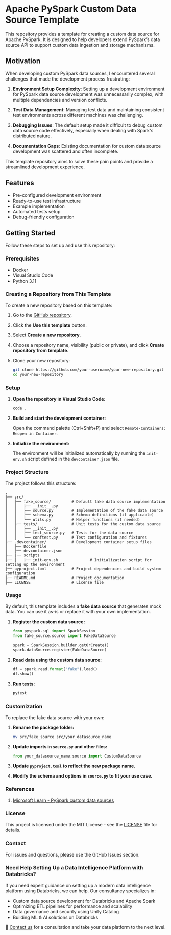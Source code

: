# Apache PySpark Custom Data Source Template

This repository provides a template for creating a custom data source for Apache PySpark. It is designed to help developers extend PySpark’s data source API to support custom data ingestion and storage mechanisms.


## Motivation

When developing custom PySpark data sources, I encountered several challenges that made the development process frustrating:

1. **Environment Setup Complexity**: Setting up a development environment for PySpark data source development was unnecessarily complex, with multiple dependencies and version conflicts.

2. **Test Data Management**: Managing test data and maintaining consistent test environments across different machines was challenging.

3. **Debugging Issues**: The default setup made it difficult to debug custom data source code effectively, especially when dealing with Spark's distributed nature.

4. **Documentation Gaps**: Existing documentation for custom data source development was scattered and often incomplete.

This template repository aims to solve these pain points and provide a streamlined development experience.


## Features

- Pre-configured development environment
- Ready-to-use test infrastructure
- Example implementation
- Automated tests setup
- Debug-friendly configuration

## Getting Started

Follow these steps to set up and use this repository:

### Prerequisites

- Docker
- Visual Studio Code
- Python 3.11

### Creating a Repository from This Template

To create a new repository based on this template:

1. Go to the [GitHub repository](https://github.com/geekwhocodes/pyspark-custom-datasource-template).
2. Click the **Use this template** button.
3. Select **Create a new repository**.
4. Choose a repository name, visibility (public or private), and click **Create repository from template**.
5. Clone your new repository:

    ```sh
    git clone https://github.com/your-username/your-new-repository.git
    cd your-new-repository
    ```

### Setup

1. **Open the repository in Visual Studio Code:**

    ```sh
    code .
    ```

2. **Build and start the development container:**

    Open the command palette (Ctrl+Shift+P) and select `Remote-Containers: Reopen in Container`.

3. **Initialize the environment:**

    The environment will be initialized automatically by running the `init-env.sh` script defined in the `devcontainer.json` file.

### Project Structure

The project follows this structure:

```
.
├── src/
│   ├── fake_source/         # Default fake data source implementation
│   │   ├── __init__.py
│   │   ├── source.py        # Implementation of the fake data source
│   │   ├── schema.py        # Schema definitions (if applicable)
│   │   └── utils.py         # Helper functions (if needed)
│   ├── tests/               # Unit tests for the custom data source
│   │   ├── __init__.py
│   │   ├── test_source.py   # Tests for the data source
│   │   └── conftest.py      # Test configuration and fixtures
├── .devcontainer/           # Development container setup files
│   ├── Dockerfile
│   ├── devcontainer.json
├── |── scripts
├── |   ├── init-env.sh              # Initialization script for setting up the environment
├── pyproject.toml           # Project dependencies and build system configuration
├── README.md                # Project documentation
├── LICENSE                  # License file
```

### Usage

By default, this template includes a **fake data source** that generates mock data. You can use it as-is or replace it with your own implementation.

1. **Register the custom data source:**

    ```python
    from pyspark.sql import SparkSession
    from fake_source.source import FakeDataSource

    spark = SparkSession.builder.getOrCreate()
    spark.dataSource.register(FakeDataSource)
    ```

2. **Read data using the custom data source:**

    ```python
    df = spark.read.format("fake").load()
    df.show()
    ```

3. **Run tests:**

    ```sh
    pytest
    ```

### Customization

To replace the fake data source with your own:

1. **Rename the package folder:**

    ```sh
    mv src/fake_source src/your_datasource_name
    ```

2. **Update imports in `source.py` and other files:**

    ```python
    from your_datasource_name.source import CustomDataSource
    ```

3. **Update `pyproject.toml` to reflect the new package name.**

4. **Modify the schema and options in `source.py` to fit your use case.**

### References
1. [Microsoft Learn - PySpark custom data sources](https://learn.microsoft.com/en-us/azure/databricks/pyspark/datasources)

### License

This project is licensed under the MIT License - see the [LICENSE](LICENSE) file for details.

### Contact

For issues and questions, please use the GitHub Issues section.


### Need Help Setting Up a Data Intelligence Platform with Databricks?
If you need expert guidance on setting up a modern data intelligence platform using Databricks, we can help. Our consultancy specializes in:

- Custom data source development for Databricks and Apache Spark
- Optimizing ETL pipelines for performance and scalability
- Data governance and security using Unity Catalog
- Building ML & AI solutions on Databricks

🚀 [Contact us](https://www.linkedin.com/in/geekwhocodes/) for a consultation and take your data platform to the next level.
